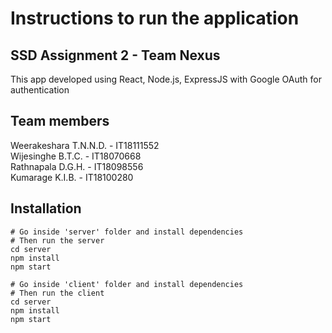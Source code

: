 # Instructions to run the application

## SSD Assignment 2 - Team Nexus

This app developed using React, Node.js, ExpressJS with Google OAuth for authentication

## Team members  
Weerakeshara T.N.N.D. - IT18111552  
Wijesinghe B.T.C. - IT18070668  
Rathnapala D.G.H. - IT18098556  
Kumarage K.I.B. - IT18100280 

## Installation

```
# Go inside 'server' folder and install dependencies
# Then run the server
cd server
npm install
npm start

# Go inside 'client' folder and install dependencies
# Then run the client
cd server
npm install
npm start
```
